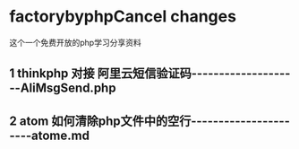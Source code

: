 # factorybyphpCancel changes
这个一个免费开放的php学习分享资料
## 1 thinkphp 对接 阿里云短信验证码--------------------AliMsgSend.php
## 2 atom 如何清除php文件中的空行----------------------atome.md

